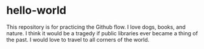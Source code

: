 # hello-world
This repository is for practicing the Github flow.
I love dogs, books, and nature. 
I think it would be a tragedy if public libraries ever became a thing of the past.
I would love to travel to all corners of the world.
